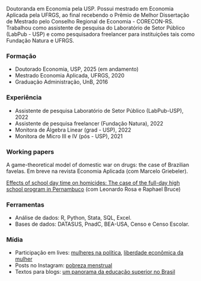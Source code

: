 Doutoranda em Economia pela USP. Possui mestrado em Economia Aplicada pela UFRGS, ao final recebendo o Prêmio de Melhor Dissertação de Mestrado pelo Conselho Regional de Economia - CORECON-RS. Trabalhou como assistente de pesquisa do Laboratório de Setor Público (LabPub - USP) e como pesquisadora freelancer para instituições tais como Fundação Natura e UFRGS.

### Formação
- Doutorado Economia, USP, 2025 (em andamento)
- Mestrado Economia Aplicada, UFRGS, 2020
- Graduação Administração, UnB, 2016

### Experiência 
- Assistente de pesquisa Laboratório de Setor Público (LabPub-USP), 2022
- Assistente de pesquisa freelancer (Fundação Natura), 2022
- Monitora de Álgebra Linear (grad - USP), 2022
- Monitora de Micro III e IV (pós - USP), 2021

### Working papers

A game-theoretical model of domestic war on drugs: the case of Brazilian favelas. Em breve na revista Economia Aplicada (com Marcelo Griebeler).

[Effects of school day time on homicides: The case of the full-day high school program in Pernambuco](https://vox.lacea.org/?q=abstract/effects_school_homicides) (com Leonardo Rosa e Raphael Bruce)

### Ferramentas
- Análise de dados: R, Python, Stata, SQL, Excel.
- Bases de dados: DATASUS, PnadC, BEA-USA, Censo e Censo Escolar.

### Mídia
- Participação em lives: [mulheres na política](https://www.instagram.com/tv/CWBQhzngZid/?igshid=NTdlMDg3MTY=), [liberdade econômica da mulher](https://www.instagram.com/tv/Ca8YvEnAWN3/?igshid=NTdlMDg3MTY=)
- Posts no Instagram: [pobreza menstrual](https://www.instagram.com/p/CXMK4LjrPiO/?igshid=NTdlMDg3MTY=)
- Textos para blogs: [um panorama da educação superior no Brasil](https://economiadeservicos.com/tag/qualificacao/)
